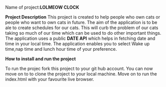 Name of project:**LOLMEOW CLOCK**


**Project Description**
This project is created to help people who own cats or people who want to own cats in future. The aim of the application is to be ale to create schedules for our cats. This will curb the problem of our cats taking so much of our time which can be used to do other important things.
The application uses a public **DATE API** which helps in fetching date and time in your local time.
The application enables you to select Wake up time,nap time and lunch hour time of your preference.

 **How to install and run the project**

 
 To run the projec fork this project to your git hub account. You can now move on to to clone the project to your local machine. Move on to run the index.html with your favourite live browser.
